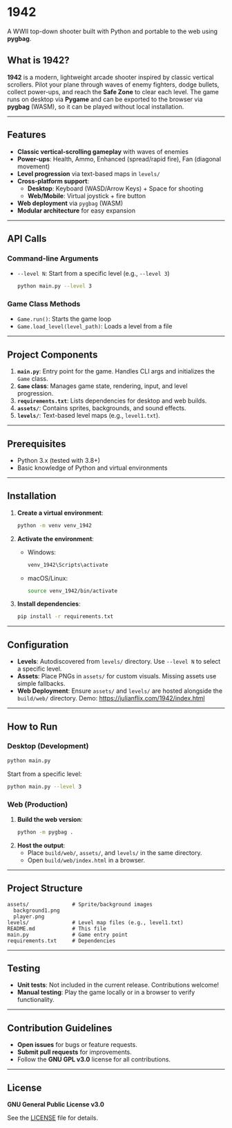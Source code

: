 # 1942

A WWII top-down shooter built with Python and portable to the web using **pygbag**.

## What is 1942?

**1942** is a modern, lightweight arcade shooter inspired by classic vertical scrollers. Pilot your plane through waves of enemy fighters, dodge bullets, collect power-ups, and reach the **Safe Zone** to clear each level. The game runs on desktop via **Pygame** and can be exported to the browser via **pygbag** (WASM), so it can be played without local installation.

---

## Features

- **Classic vertical-scrolling gameplay** with waves of enemies
- **Power-ups**: Health, Ammo, Enhanced (spread/rapid fire), Fan (diagonal movement)
- **Level progression** via text-based maps in `levels/`
- **Cross-platform support**:
  - **Desktop**: Keyboard (WASD/Arrow Keys) + Space for shooting
  - **Web/Mobile**: Virtual joystick + fire button
- **Web deployment** via `pygbag` (WASM)
- **Modular architecture** for easy expansion

---

## API Calls

### Command-line Arguments
- `--level N`: Start from a specific level (e.g., `--level 3`)
  ```bash
  python main.py --level 3
  ```

### Game Class Methods
- `Game.run()`: Starts the game loop
- `Game.load_level(level_path)`: Loads a level from a file

---

## Project Components

1. **`main.py`**: Entry point for the game. Handles CLI args and initializes the `Game` class.
2. **`Game` class**: Manages game state, rendering, input, and level progression.
3. **`requirements.txt`**: Lists dependencies for desktop and web builds.
4. **`assets/`**: Contains sprites, backgrounds, and sound effects.
5. **`levels/`**: Text-based level maps (e.g., `level1.txt`).

---

## Prerequisites

- Python 3.x (tested with 3.8+)
- Basic knowledge of Python and virtual environments

---

## Installation

1. **Create a virtual environment**:
   ```bash
   python -m venv venv_1942
   ```

2. **Activate the environment**:
   - Windows:
     ```bash
     venv_1942\Scripts\activate
     ```
   - macOS/Linux:
     ```bash
     source venv_1942/bin/activate
     ```

3. **Install dependencies**:
   ```bash
   pip install -r requirements.txt
   ```

---

## Configuration

- **Levels**: Autodiscovered from `levels/` directory. Use `--level N` to select a specific level.
- **Assets**: Place PNGs in `assets/` for custom visuals. Missing assets use simple fallbacks.
- **Web Deployment**: Ensure `assets/` and `levels/` are hosted alongside the `build/web/` directory. Demo: https://julianflix.com/1942/index.html

---

## How to Run

### Desktop (Development)
```bash
python main.py
```
Start from a specific level:
```bash
python main.py --level 3
```

### Web (Production)
1. **Build the web version**:
   ```bash
   python -m pygbag .
   ```
2. **Host the output**:
   - Place `build/web/`, `assets/`, and `levels/` in the same directory.
   - Open `build/web/index.html` in a browser.

---

## Project Structure

```
assets/              # Sprite/background images
  background1.png
  player.png
levels/              # Level map files (e.g., level1.txt)
README.md            # This file
main.py              # Game entry point
requirements.txt     # Dependencies
```

---

## Testing

- **Unit tests**: Not included in the current release. Contributions welcome!
- **Manual testing**: Play the game locally or in a browser to verify functionality.

---

## Contribution Guidelines

- **Open issues** for bugs or feature requests.
- **Submit pull requests** for improvements.
- Follow the **GNU GPL v3.0** license for all contributions.

---

## License

**GNU General Public License v3.0**  

See the [LICENSE](LICENSE) file for details.

